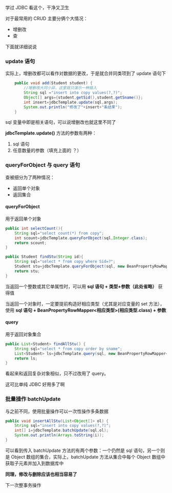 学过 JDBC 看这个，干净又卫生

对于最常用的 CRUD 主要分俩个大情况：

- 增删改
- 查

下面就详细说说

### update 语句

实际上，增删改都可以看作对数据的更改，于是就合并同类项到了 update 语句下

```java
    public void add(Student student) {
        //增删改大同小异，这里就只演示一种插入
        String sql ="insert into copy values(?,?)";
        Object[] args={student.getSid(),student.getSname()};
        int insert=jdbcTemplate.update(sql,args);
        System.out.println("修改了"+insert+"条结果");
    }
```

sql 变量中即是相关语句，可以说增删改也就这里不同了

**jdbcTemplate.update()** 方法的参数有两种：

1. sql 语句
2. 任意数量的参数（填充上面的 ？）

### queryForObject 与 query 语句

查被细分为了两种情况：

- 返回单个对象
- 返回集合

#### queryForObject

用于返回单个对象

```java
public int selectCount(){
    String sql="select count(*) from copy";
    int scount=jdbcTemplate.queryForObject(sql,Integer.class);
    return scount;
}

public Student findStu(String id){
    String sql="select * from copy where Sid=?";
    Student stu=jdbcTemplate.queryForObject(sql, new BeanPropertyRowMapper<Student>(Student.class),id);
    return stu;
}
```

当返回一个整数或其它单属性时，可以用 **sql 语句 + 类型+参数（此处省略）** 获得值

当返回一个对象时，一定要提前构造好相应类型（尤其是对应变量的 set 方法），使用 **sql 语句 + BeanPropertyRowMapper\<相应类型\>(相应类型.class) + 参数**

#### query

用于返回对象集合

```java
public List<Student> findAllStu() {
    String sql="select * from copy order by sname";
    List<Student> ls=jdbcTemplate.query(sql, new BeanPropertyRowMapper<Student>(Student.class));
    return ls;
}
```

看起来和返回复杂对象相似，只不过改用了 query。

这可比单纯 JDBC 好用多了啊

### 批量操作 batchUpdate

与之前不同，使用批量操作可以一次性操作多条数据

```java
public void insertAllStu(List<Object[]> ol) {
    String sql="insert into copy values(?,?)";
    int[] i=jdbcTemplate.batchUpdate(sql,ol);
    System.out.println(Arrays.toString(i));
}
```

可以看到传入 batchUpdate 方法的有两个参数：一个仍然是 sql 语句，另一个则是 Object 数组的集合，实际上，batchUpdate 方法从集合中每个 Object 数组中获取子元素并加入到数据库中

**同理，修改与删除应该也相当容易了**

下一次整事务操作